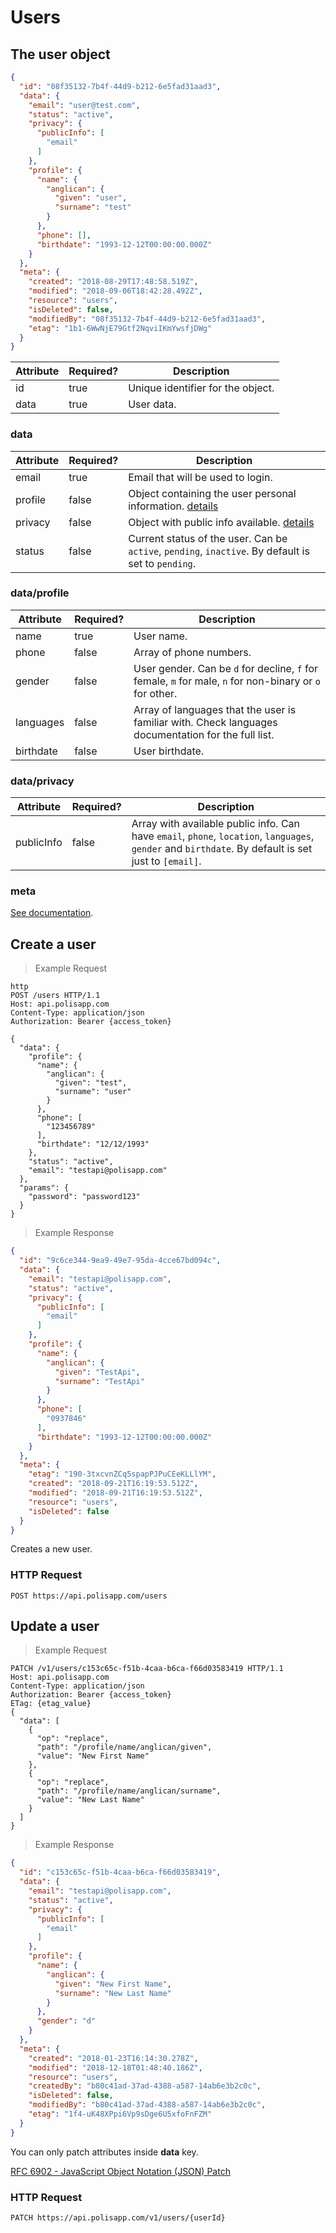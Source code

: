 # Users

## The user object

```json
{
  "id": "08f35132-7b4f-44d9-b212-6e5fad31aad3",
  "data": {
    "email": "user@test.com",
    "status": "active",
    "privacy": {
      "publicInfo": [
        "email"
      ]
    },
    "profile": {
      "name": {
        "anglican": {
          "given": "user",
          "surname": "test"
        }
      },
      "phone": [],
      "birthdate": "1993-12-12T00:00:00.000Z"
    }
  },
  "meta": {
    "created": "2018-08-29T17:48:58.519Z",
    "modified": "2018-09-06T18:42:28.492Z",
    "resource": "users",
    "isDeleted": false,
    "modifiedBy": "08f35132-7b4f-44d9-b212-6e5fad31aad3",
    "etag": "1b1-6WwNjE79Gtf2NqviIKmYwsfjDWg"
  }
}
```

Attribute | Required? | Description
--------- | --------- | -----------
id | true | Unique identifier for the object.
data | true | User data.

### data

Attribute | Required? | Description
--------- | --------- | -----------
email | true | Email that will be used to login.
profile | false | Object containing the user personal information. [details](#data/profile)
privacy | false | Object with public info available. [details](#data/privacy)
status | false | Current status of the user. Can be `active`, `pending`, `inactive`. By default is set to `pending`.

### data/profile

Attribute | Required? | Description
--------- | --------- | -----------
name | true | User name.
phone | false | Array of phone numbers.
gender | false | User gender. Can be `d` for decline, `f` for female, `m` for male, `n` for non-binary or `o` for other.
languages | false | Array of languages that the user is familiar with. Check languages documentation for the full list.
birthdate | false | User birthdate.

### data/privacy

Attribute | Required? | Description
--------- | --------- | -----------
publicInfo | false | Array with available public info. Can have `email`, `phone`, `location`, `languages`, `gender` and `birthdate`. By default is set just to `[email]`.

### meta

[See documentation](#metadata-object).

## Create a user

> Example Request

```
http
POST /users HTTP/1.1
Host: api.polisapp.com
Content-Type: application/json
Authorization: Bearer {access_token}

{
  "data": {
    "profile": {
      "name": {
        "anglican": {
          "given": "test",
          "surname": "user"
        }
      },
      "phone": [
        "123456789"
      ],
      "birthdate": "12/12/1993"
    },
    "status": "active",
    "email": "testapi@polisapp.com"
  },
  "params": {
    "password": "password123"
  }
}
```

> Example Response

```json
{
  "id": "9c6ce344-9ea9-49e7-95da-4cce67bd094c",
  "data": {
    "email": "testapi@polisapp.com",
    "status": "active",
    "privacy": {
      "publicInfo": [
        "email"
      ]
    },
    "profile": {
      "name": {
        "anglican": {
          "given": "TestApi",
          "surname": "TestApi"
        }
      },
      "phone": [
        "0937846"
      ],
      "birthdate": "1993-12-12T00:00:00.000Z"
    }
  },
  "meta": {
    "etag": "190-3txcvnZCq5spapPJPuCEeKLLlYM",
    "created": "2018-09-21T16:19:53.512Z",
    "modified": "2018-09-21T16:19:53.512Z",
    "resource": "users",
    "isDeleted": false
  }
}
```

Creates a new user.

### HTTP Request

`POST https://api.polisapp.com/users`

## Update a user

> Example Request

```http
PATCH /v1/users/c153c65c-f51b-4caa-b6ca-f66d03583419 HTTP/1.1
Host: api.polisapp.com
Content-Type: application/json
Authorization: Bearer {access_token}
ETag: {etag_value}
{
  "data": [
    {
      "op": "replace",
      "path": "/profile/name/anglican/given",
      "value": "New First Name"
    },
    {
      "op": "replace",
      "path": "/profile/name/anglican/surname",
      "value": "New Last Name"
    }
  ]
}
```

> Example Response

```json
{
  "id": "c153c65c-f51b-4caa-b6ca-f66d03583419",
  "data": {
    "email": "testapi@polisapp.com",
    "status": "active",
    "privacy": {
      "publicInfo": [
        "email"
      ]
    },
    "profile": {
      "name": {
        "anglican": {
          "given": "New First Name",
          "surname": "New Last Name"
        }
      },
      "gender": "d"
    }
  },
  "meta": {
    "created": "2018-01-23T16:14:30.278Z",
    "modified": "2018-12-18T01:48:40.186Z",
    "resource": "users",
    "createdBy": "b80c41ad-37ad-4388-a587-14ab6e3b2c0c",
    "isDeleted": false,
    "modifiedBy": "b80c41ad-37ad-4388-a587-14ab6e3b2c0c",
    "etag": "1f4-uK48XPpi6Vp9sDge6U5xfoFnFZM"
  }
}
```
<aside class="notice">
You can only patch attributes inside <b>data</b> key.
</aside>

[RFC 6902 - JavaScript Object Notation (JSON) Patch](https://tools.ietf.org/html/rfc6902)

### HTTP Request

`PATCH https://api.polisapp.com/v1/users/{userId}`


